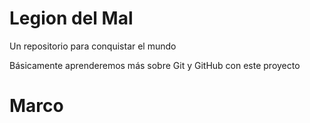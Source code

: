# Legion del Mal
Un repositorio para conquistar el mundo

Básicamente aprenderemos más sobre Git y GitHub con este proyecto

# Marco
